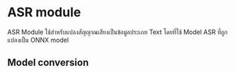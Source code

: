 # ASR module

ASR Module ใช้สำหรับแปลงสัญญาณเสียงเป็นข้อมูลประเภท Text โดยที่ใช้ Model ASR ที่ถูกแปลงเป็น ONNX model

## Model conversion
